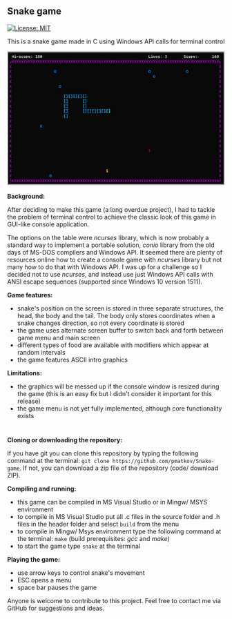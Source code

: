 ## Snake game
[![License: MIT](https://img.shields.io/badge/License-MIT-blue.svg)](https://opensource.org/licenses/MIT)

This is a snake game made in C using Windows API calls for terminal control

![Screenshot from the game](snake.png)

**Background:**

After deciding to make this game (a long overdue project), I had to tackle the problem of terminal control to achieve the classic look of this game in GUI-like console application. 

The options on the table were *ncurses* library, which is now probably a standard way to implement a portable solution, *conio* library from the old days of MS-DOS compilers and Windows API. It seemed there are plenty of resources online how to create a console game with *ncurses* library but not many how to do that with Windows API. I was up for a challenge so I decided not to use *ncurses*, and instead use just Windows API calls with ANSI escape sequences (supported since Windows 10 version 1511).

**Game features:**
-  snake's position on the screen is stored in three separate structures, the head, the body and the tail. The body only stores coordinates when a snake changes direction, so not every coordinate is stored
- the game uses alternate screen buffer to switch back and forth between game menu and main screen
- different types of food are available with modifiers which appear at random intervals
- the game features ASCII intro graphics

**Limitations:**
- the graphics will be messed up if the console window is resized during the game (this is an easy fix but I didn't consider it important for this release)
- the game menu is not yet fully implemented, although core functionality exists
#
**Cloning or downloading the repository:**

If you have git you can clone this repository by typing the following command at the terminal: `git clone https://github.com/pmatkov/Snake-game`. If not, you can download a zip file of the repository (code/ download ZIP).

**Compiling and running:**
- this game can be compiled in MS Visual Studio or in Mingw/ MSYS environment
- to compile in MS Visual Studio put all .c files in the source folder and .h files in the header folder and select `build` from the menu
- to compile in Mingw/ Msys environment type the following command at the terminal: `make` (build prerequisites: *gcc* and *make*)
- to start the game type `snake` at the terminal

**Playing the game:**
- use arrow keys to control snake's movement
- ESC opens a menu
- space bar pauses the game
 
Anyone is welcome to contribute to this project. Feel free to contact me via GitHub for suggestions and ideas.
